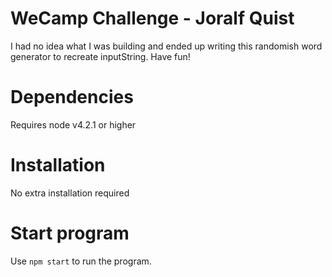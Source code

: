 # WeCamp Challenge - Joralf Quist #
I had no idea what I was building and ended up writing this randomish word generator to recreate inputString. Have fun!

# Dependencies #
Requires node v4.2.1 or higher

# Installation #
No extra installation required

# Start program #
Use `npm start` to run the program.
